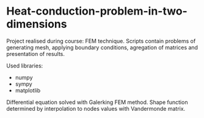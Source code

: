 # Heat-conduction-problem-in-two-dimensions
Project realised during course: FEM technique. Scripts contain problems of generating mesh, applying boundary conditions, agregation of matrices and presentation of results.

Used libraries:
 - numpy
 - sympy
 - matplotlib

Differential equation solved with Galerking FEM method. Shape function determined by interpolation to nodes values with Vandermonde matrix.
